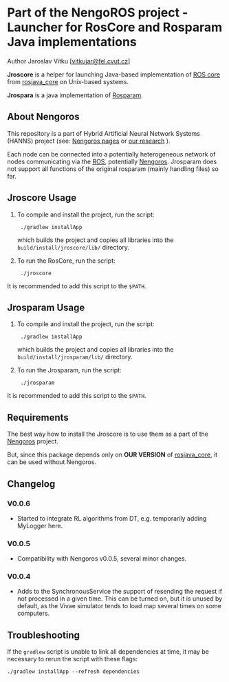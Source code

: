 Part of the NengoROS project - Launcher for RosCore and Rosparam Java implementations
===================================================================================

Author Jaroslav Vitku [vitkujar@fel.cvut.cz]


**Jroscore** is a helper for launching Java-based implementation of [ROS core](http://wiki.ros.org/roscore) from [rosjava_core](https://github.com/rosjava/rosjava_core) on Unix-based systems. 

**Jrospara** is a java implementation of [Rosparam](http://wiki.ros.org/rosparam).


About Nengoros
---------------

This repository is a part of Hybrid Artificial Neural Network Systems (HANNS) project (see: [Nengoros pages](http://nengoros.wordpress.com) or [our research](http://artificiallife.co.nf/) ). 

Each node can be connected into a potentially heterogeneous network of nodes communicating via the [ROS](http://wiki.ros.org/), potentially [Nengoros](http://nengoros.wordpress.com). Jrosparam does not support all functions of the original rosparam (mainly handling files) so far.


Jroscore Usage 
--------------

1. To compile and install the project, run the script:
	
		./gradlew installApp
	
	which builds the project and copies all libraries into the `build/install/jroscore/lib/` directory. 

2. To run the RosCore, run the script:
		
		./jroscore

It is recommended to add this script to the `$PATH`.


Jrosparam Usage
---------------

1. To compile and install the project, run the script:
	
		./gradlew installApp
	
	which builds the project and copies all libraries into the `build/install/jrosparam/lib/` directory. 

2. To run the Jrosparam, run the script:
		
		./jrosparam

It is recommended to add this script to the `$PATH`.


Requirements
------------------

The best way how to install the Jroscore is to use them as a part of the [Nengoros](https://github.com/jvitku/nengoros) project. 

But, since this package depends only on **OUR VERSION** of [rosjava_core](https://github.com/jvitku/rosjava_core), it can be used without Nengoros.


Changelog
------------------

### V0.0.6

* Started to integrate RL algorithms from DT, e.g. temporarily adding MyLogger here.

### V0.0.5

* Compatibility with Nengoros v0.0.5, several minor changes.

### V0.0.4

* Adds to the SynchronousService the support of resending the request if not processed in a given time. This can be turned on, but it is unused by default, as the Vivae simulator tends to load map several times on some computers.


Troubleshooting
------------------

If the `gradlew` script is unable to link all dependencies at time, it may be necessary to rerun the script with these flags:

	./gradlew installApp --refresh dependencies
	